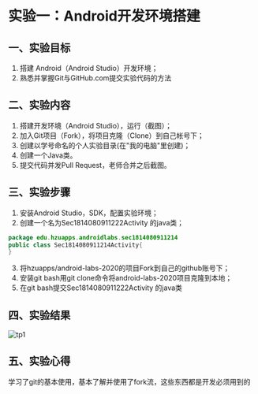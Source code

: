 # 实验一：Android开发环境搭建

## 一、实验目标

1. 搭建 Android（Android Studio）开发环境；
2. 熟悉并掌握Git与GitHub.com提交实验代码的方法

## 二、实验内容

1. 搭建开发环境（Android Studio），运行（截图）；
2. 加入Git项目（Fork），将项目克隆（Clone）到自己帐号下；
3. 创建以学号命名的个人实验目录(在"我的电脑"里创建)；
4. 创建一个Java类。
5. 提交代码并发Pull Request，老师合并之后截图。

## 三、实验步骤

1. 安装Android Studio，SDK，配置实验环境；
2. 创建一个名为Sec1814080911222Activity 的java类；

```java
package edu.hzuapps.androidlabs.sec1814080911214
public class Sec1814080911214Activity{
}
```

3. 将hzuapps/android-labs-2020的项目Fork到自己的github账号下；
4. 安装git bash用git clone命令将android-labs-2020项目克隆到本地；
5. 在git bash提交Sec1814080911222Activity 的java类

## 四、实验结果


![tp1](https://github.com/liaopode/android-labs-2020/blob/master/students/sec1814080911214/1.JPG)

## 五、实验心得

学习了git的基本使用，基本了解并使用了fork流，这些东西都是开发必须用到的